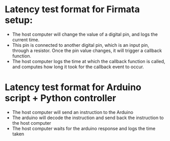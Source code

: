 # Latency test format for Firmata setup:
- The host computer will change the value of a digital pin, and logs the current time.
- This pin is connected to another digital pin, which is an input pin, through a resistor. Once the pin value changes, it will trigger a callback function.
- The host computer logs the time at which the callback function is called, and computes how long it took for the callback event to occur.

# Latency test format for Arduino script + Python controller
- The host computer will send an instruction to the Arduino 
- The arduino will decode the instruction and send back the instruction to the host computer
- The host computer waits for the arduino response and logs the time taken
